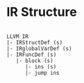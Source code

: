 # IR Structure 

```plaintext

LLVM IR
|- IRStructDef (s)
|- IRglobalVarDef (s)
|- IRFuncDef (s)
   |- block (s)
      |- ins (s)
      |- jump ins

```